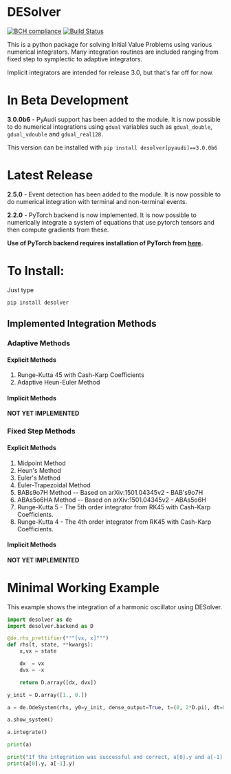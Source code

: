# DESolver
[![BCH compliance](https://bettercodehub.com/edge/badge/Microno95/desolver?branch=master)](https://bettercodehub.com/)
[![Build Status](https://travis-ci.com/Microno95/desolver.svg?branch=master)](https://travis-ci.com/Microno95/desolver)

This is a python package for solving Initial Value Problems using various numerical integrators.
Many integration routines are included ranging from fixed step to symplectic to adaptive integrators.

Implicit integrators are intended for release 3.0, but that's far off for now.

# In Beta Development
**3.0.0b6** - PyAudi support has been added to the module. It is now possible to do numerical integrations using `gdual` variables such as `gdual_double`, `gdual_vdouble` and `gdual_real128`.
 
This version can be installed with `pip install desolver[pyaudi]==3.0.0b6`

# Latest Release
**2.5.0** - Event detection has been added to the module. It is now possible to do numerical integration with terminal and non-terminal events.
 
**2.2.0** - PyTorch backend is now implemented. It is now possible to numerically integrate a system of equations that use pytorch tensors and then compute gradients from these.
 
**Use of PyTorch backend requires installation of PyTorch from [here](https://pytorch.org/get-started/locally/).**

# To Install:
Just type

`pip install desolver`

## Implemented Integration Methods
### Adaptive Methods
#### Explicit Methods
1. Runge-Kutta 45 with Cash-Karp Coefficients
2. Adaptive Heun-Euler Method
#### Implicit Methods
**NOT YET IMPLEMENTED**
### Fixed Step Methods
#### Explicit Methods
1. Midpoint Method
2. Heun's Method
3. Euler's Method
4. Euler-Trapezoidal Method
5. BABs9o7H Method  -- Based on arXiv:1501.04345v2 - BAB's9o7H
6. ABAs5o6HA Method -- Based on arXiv:1501.04345v2 - ABAs5o6H
7. Runge-Kutta 5 - The 5th order integrator from RK45 with Cash-Karp Coefficients.
8. Runge-Kutta 4 - The 4th order integrator from RK45 with Cash-Karp Coefficients.
#### Implicit Methods
**NOT YET IMPLEMENTED**


# Minimal Working Example

This example shows the integration of a harmonic oscillator using DESolver.

``` python
import desolver as de
import desolver.backend as D

@de.rhs_prettifier("""[vx, x]""")
def rhs(t, state, **kwargs):
    x,vx = state

    dx  = vx
    dvx = -x

    return D.array([dx, dvx])

y_init = D.array([1., 0.])

a = de.OdeSystem(rhs, y0=y_init, dense_output=True, t=(0, 2*D.pi), dt=0.01, rtol=1e-6, atol=1e-9)

a.show_system()

a.integrate()

print(a)

print("If the integration was successful and correct, a[0].y and a[-1].y should be near identical.")
print(a[0].y, a[-1].y)
```
